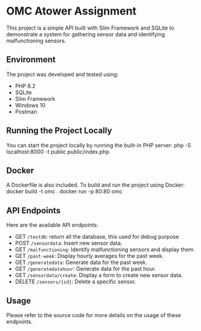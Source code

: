 # OMC Atower Assignment

This project is a simple API built with Slim Framework and SQLite to demonstrate a system for gathering sensor data and identifying malfunctioning sensors.

## Environment

The project was developed and tested using:

- PHP 8.2
- SQLite
- Slim Framework
- Windows 10
- Postman

## Running the Project Locally

You can start the project locally by running the built-in PHP server:
php -S localhost:8000 -t public public/index.php

## Docker

A Dockerfile is also included. To build and run the project using Docker:
docker build -t omc .
docker run -p 80:80 omc

## API Endpoints

Here are the available API endpoints:

- GET `/testdb`: return all the database, this used for debug purpose
- POST `/sensordata`: Insert new sensor data.
- GET `/malfunctioning`: Identify malfunctioning sensors and display them.
- GET `/past-week`: Display hourly averages for the past week.
- GET `/generatedata`: Generate data for the past week.
- GET `/generatedatahour`: Generate data for the past hour.
- GET `/sensordata/create`: Display a form to create new sensor data.
- DELETE `/sensors/{id}`: Delete a specific sensor.

## Usage

Please refer to the source code for more details on the usage of these endpoints.

